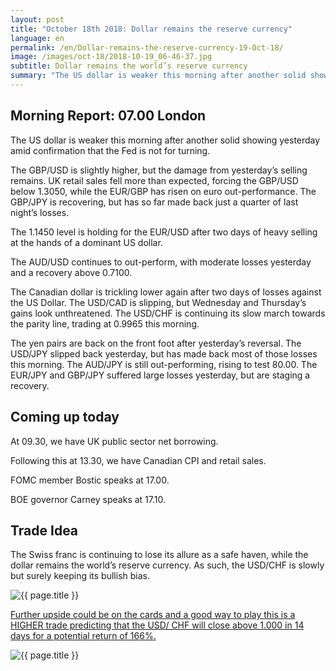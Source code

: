 ```yaml
---
layout: post
title: "October 18th 2018: Dollar remains the reserve currency"
language: en
permalink: /en/Dollar-remains-the-reserve-currency-19-Oct-18/
image: /images/oct-18/2018-10-19_06-46-37.jpg
subtitle: Dollar remains the world’s reserve currency
summary: "The US dollar is weaker this morning after another solid showing yesterday amid confirmation that the Fed is not for turning"
---
```

## Morning Report: 07.00 London

The US dollar is weaker this morning after another solid showing yesterday amid confirmation that the Fed is not for turning. 

The GBP/USD is slightly higher, but the damage from yesterday’s selling remains. UK retail sales fell more than expected, forcing the GBP/USD below 1.3050, while the EUR/GBP has risen on euro out-performance. The GBP/JPY is recovering, but has so far made back just a quarter of last night’s losses. 

The 1.1450 level is holding for the EUR/USD after two days of heavy selling at the hands of a dominant US dollar. 

The AUD/USD continues to out-perform, with moderate losses yesterday and a recovery above 0.7100. 

The Canadian dollar is trickling lower again after two days of losses against the US Dollar. The USD/CAD is slipping, but Wednesday and Thursday’s gains look unthreatened. The USD/CHF is continuing its slow march towards the parity line, trading at 0.9965 this morning. 

The yen pairs are back on the front foot after yesterday’s reversal. The USD/JPY slipped back yesterday, but has made back most of those losses this morning. The AUD/JPY is still out-performing, rising to test 80.00. The EUR/JPY and GBP/JPY suffered large losses yesterday, but are staging a recovery. 

## Coming up today

At 09.30, we have UK public sector net borrowing. 

Following this at 13.30, we have Canadian CPI and retail sales. 

FOMC member Bostic speaks at 17.00. 

BOE governor Carney speaks at 17.10. 

## Trade Idea

The Swiss franc is continuing to lose its allure as a safe haven, while the dollar remains the world’s reserve currency. As such, the USD/CHF is slowly but surely keeping its bullish bias.

<img class="post-image" src="{{ site.url }}/images/oct-18/2018-10-19_06-46-37.jpg" alt="{{ page.title }}" title="{{ page.title }}">

<a href="%LINK%%?currency=GBP&market=forex&underlying=frxUSDCHF&formname=higherlower&duration_amount=14&duration_units=d&amount=10&amount_type=stake&expiry_type=duration&barrier=1.0000" target="_blank">Further upside could be on the cards and a good way to play this is a HIGHER trade predicting that the USD/ CHF will close above 1.000 in 14 days for a potential return of 166%.</a>

<img class="post-image" src="{{ site.url }}/images/oct-18/2018-10-19_06-50-01.jpg" alt="{{ page.title }}" title="{{ page.title }}">